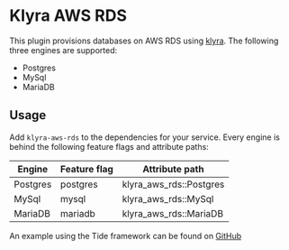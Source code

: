# Klyra AWS RDS
This plugin provisions databases on AWS RDS using [klyra](https://www.klyra.rs). The following three engines are supported:
- Postgres
- MySql
- MariaDB

## Usage
Add `klyra-aws-rds` to the dependencies for your service. Every engine is behind the following feature flags and attribute paths:

| Engine   | Feature flag | Attribute path            |
|----------|--------------|---------------------------|
| Postgres | postgres     | klyra_aws_rds::Postgres |
| MySql    | mysql        | klyra_aws_rds::MySql    |
| MariaDB  | mariadb      | klyra_aws_rds::MariaDB  |

An example using the Tide framework can be found on [GitHub](https://github.com/klyra-hq/examples/tree/main/tide/postgres)

